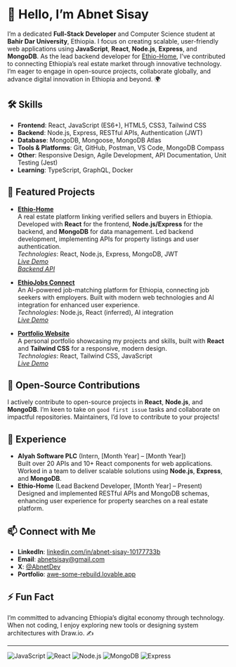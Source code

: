 # 👋 Hello, I’m Abnet Sisay

I’m a dedicated **Full-Stack Developer** and Computer Science student at **Bahir Dar University**, Ethiopia. I focus on creating scalable, user-friendly web applications using **JavaScript**, **React**, **Node.js**, **Express**, and **MongoDB**. As the lead backend developer for [Ethio-Home](https://github.com/AbnetSisay/Ethio-Home), I’ve contributed to connecting Ethiopia’s real estate market through innovative technology. I’m eager to engage in open-source projects, collaborate globally, and advance digital innovation in Ethiopia and beyond. 🌍

## 🛠️ Skills
- **Frontend**: React, JavaScript (ES6+), HTML5, CSS3, Tailwind CSS
- **Backend**: Node.js, Express, RESTful APIs, Authentication (JWT)
- **Database**: MongoDB, Mongoose, MongoDB Atlas
- **Tools & Platforms**: Git, GitHub, Postman, VS Code, MongoDB Compass
- **Other**: Responsive Design, Agile Development, API Documentation, Unit Testing (Jest)
- **Learning**: TypeScript, GraphQL, Docker

## 🌟 Featured Projects
- **[Ethio-Home](https://github.com/AbnetSisay/Ethio-Home)**  
  A real estate platform linking verified sellers and buyers in Ethiopia. Developed with **React** for the frontend, **Node.js/Express** for the backend, and **MongoDB** for data management. Led backend development, implementing APIs for property listings and user authentication.  
  *Technologies*: React, Node.js, Express, MongoDB, JWT  
  *[Live Demo](https://ethio-home.onrender.com/)*  
  *[Backend API](https://ethio-home-backend-2.onrender.com/api/v1/properties)*

- **[EthioJobs Connect](https://github.com/AbnetSisay/EthioJobs-Connect)**  
  An AI-powered job-matching platform for Ethiopia, connecting job seekers with employers. Built with modern web technologies and AI integration for enhanced user experience.  
  *Technologies*: Node.js, React (inferred), AI integration  
  *[Live Demo](https://skill-connect-et-78512-10667-97425-05610.lovable.app/)*

- **[Portfolio Website](https://github.com/AbnetSisay/Portfolio)**  
  A personal portfolio showcasing my projects and skills, built with **React** and **Tailwind CSS** for a responsive, modern design.  
  *Technologies*: React, Tailwind CSS, JavaScript  
  *[Live Demo](https://awe-some-rebuild.lovable.app/)*

## 🚀 Open-Source Contributions
I actively contribute to open-source projects in **React**, **Node.js**, and **MongoDB**. I’m keen to take on `good first issue` tasks and collaborate on impactful repositories. Maintainers, I’d love to contribute to your projects!

## 💼 Experience
- **Alyah Software PLC** (Intern, [Month Year] – [Month Year])  
  Built over 20 APIs and 10+ React components for web applications. Worked in a team to deliver scalable solutions using **Node.js**, **Express**, and **MongoDB**.  
- **Ethio-Home** (Lead Backend Developer, [Month Year] – Present)  
  Designed and implemented RESTful APIs and MongoDB schemas, enhancing user experience for property searches on a real estate platform.

## 📫 Connect with Me
- **LinkedIn**: [linkedin.com/in/abnet-sisay-10177733b](https://linkedin.com/in/abnet-sisay-10177733b)
- **Email**: [abnetsisay@gmail.com](mailto:abnetsisay@gmail.com)
- **X**: [@AbnetDev](https://x.com/AbnetDev)
- **Portfolio**: [awe-some-rebuild.lovable.app](https://awe-some-rebuild.lovable.app/)

## ⚡ Fun Fact
I’m committed to advancing Ethiopia’s digital economy through technology. When not coding, I enjoy exploring new tools or designing system architectures with Draw.io. ✍️

---
![JavaScript](https://img.shields.io/badge/JavaScript-F7DF1E?style=flat&logo=javascript&logoColor=black)
![React](https://img.shields.io/badge/React-61DAFB?style=flat&logo=react&logoColor=black)
![Node.js](https://img.shields.io/badge/Node.js-339933?style=flat&logo=node.js&logoColor=white)
![MongoDB](https://img.shields.io/badge/MongoDB-47A248?style=flat&logo=mongodb&logoColor=white)
![Express](https://img.shields.io/badge/Express-000000?style=flat&logo=express&logoColor=white)
